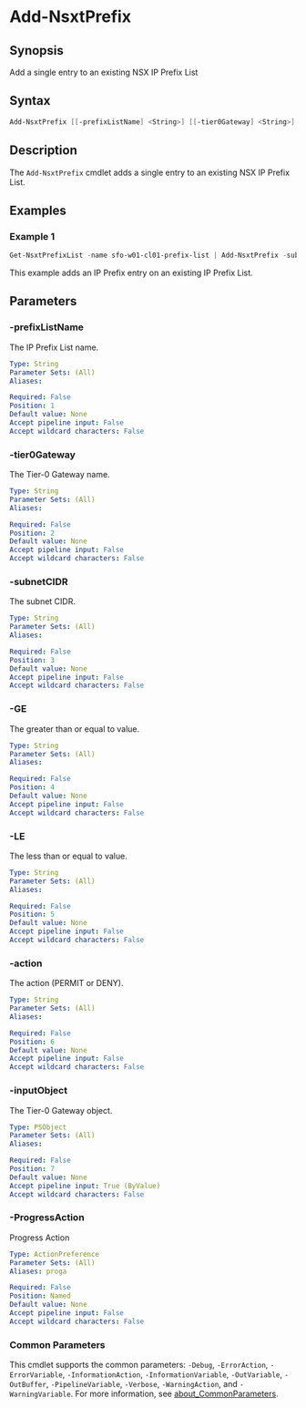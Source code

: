 # Add-NsxtPrefix

## Synopsis

Add a single entry to an existing NSX IP Prefix List

## Syntax

```powershell
Add-NsxtPrefix [[-prefixListName] <String>] [[-tier0Gateway] <String>] [[-subnetCIDR] <String>] [[-GE] <String>] [[-LE] <String>] [[-action] <String>] [[-inputObject] <PSObject>] [-ProgressAction <ActionPreference>] [<CommonParameters>]
```

## Description

The `Add-NsxtPrefix` cmdlet adds a single entry to an existing NSX IP Prefix List.

## Examples

### Example 1

```powershell
Get-NsxtPrefixList -name sfo-w01-cl01-prefix-list | Add-NsxtPrefix -subnetCIDR 192.168.21.0/24 -LE 32 -GE 28 -action PERMIT
```

This example adds an IP Prefix entry on an existing IP Prefix List.

## Parameters

### -prefixListName

The IP Prefix List name.

```yaml
Type: String
Parameter Sets: (All)
Aliases:

Required: False
Position: 1
Default value: None
Accept pipeline input: False
Accept wildcard characters: False
```

### -tier0Gateway

The Tier-0 Gateway name.

```yaml
Type: String
Parameter Sets: (All)
Aliases:

Required: False
Position: 2
Default value: None
Accept pipeline input: False
Accept wildcard characters: False
```

### -subnetCIDR

The subnet CIDR.

```yaml
Type: String
Parameter Sets: (All)
Aliases:

Required: False
Position: 3
Default value: None
Accept pipeline input: False
Accept wildcard characters: False
```

### -GE

The greater than or equal to value.

```yaml
Type: String
Parameter Sets: (All)
Aliases:

Required: False
Position: 4
Default value: None
Accept pipeline input: False
Accept wildcard characters: False
```

### -LE

The less than or equal to value.

```yaml
Type: String
Parameter Sets: (All)
Aliases:

Required: False
Position: 5
Default value: None
Accept pipeline input: False
Accept wildcard characters: False
```

### -action

The action (PERMIT or DENY).

```yaml
Type: String
Parameter Sets: (All)
Aliases:

Required: False
Position: 6
Default value: None
Accept pipeline input: False
Accept wildcard characters: False
```

### -inputObject

The Tier-0 Gateway object.

```yaml
Type: PSObject
Parameter Sets: (All)
Aliases:

Required: False
Position: 7
Default value: None
Accept pipeline input: True (ByValue)
Accept wildcard characters: False
```

### -ProgressAction

Progress Action

```yaml
Type: ActionPreference
Parameter Sets: (All)
Aliases: proga

Required: False
Position: Named
Default value: None
Accept pipeline input: False
Accept wildcard characters: False
```

### Common Parameters

This cmdlet supports the common parameters: `-Debug`, `-ErrorAction`, `-ErrorVariable`, `-InformationAction`, `-InformationVariable`, `-OutVariable`, `-OutBuffer`, `-PipelineVariable`, `-Verbose`, `-WarningAction`, and `-WarningVariable`. For more information, see [about_CommonParameters](http://go.microsoft.com/fwlink/?LinkID=113216).
